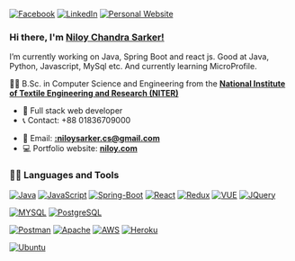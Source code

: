 [![Facebook](https://img.shields.io/badge/Facebook-1877F2?style=for-the-badge&logo=facebook&logoColor=white)](https://www.facebook.com/niloy090?mibextid=ZbWKwL)
[![LinkedIn](https://img.shields.io/badge/LinkedIn-0077B5?style=for-the-badge&logo=linkedin&logoColor=white)](https://www.linkedin.com/in/niloy-chandra-sarker-01a0aa257/)
[![Personal Website](https://img.shields.io/badge/Portfilio-E95420?style=for-the-badge&logo=web&logoColor=white)](#)

### Hi there, I'm [ Niloy Chandra Sarker!](https://www.iamkoushik.com)
I’m currently working on Java, Spring Boot and react js. Good at Java, Python, Javascript, MySql etc. And currently learning MicroProfile.


👨‍🎓 B.Sc. in Computer Science and Engineering from the **[National Institute of Textile Engineering and Research (NITER) ](https://niter.edu.bd/)** 


- :dart: Full stack web developer
- :telephone_receiver: Contact: +88 01836709000
<!-- - [![Messenger](https://img.shields.io/badge/click%20to%20contact%20on%20whatsapp-25D366?style=for-the-badge&logo=whatsapp&logoColor=white&https://wa.me/message/IJ3KOROMCB74K1)](https://wa.me/message/IJ3KOROMCB74K1) -->
- :e-mail: Email: **[:niloysarker.cs@gmail.com](mailto:niloysarker.cs@gmail.com)**
- :computer: Portfolio website: **[niloy.com]()**



### 👨‍💻 Languages and Tools
[![Java](https://img.shields.io/badge/Java-ED8B00?style=for-the-badge&logo=java&logoColor=white)](https://github.com/koushik-chandra-sarker/) 
[![JavaScript](https://img.shields.io/badge/javascript-%23323330.svg?&style=for-the-badge&logo=javascript&logoColor=%23F7DF1E&link=https://github.com/koushik-chandra-sarker/)](https://github.com/koushik-chandra-sarker/)
[![Spring-Boot](https://img.shields.io/badge/SpringBoot-6DB33F?style=for-the-badge&logo=spring&logoColor=white)](https://github.com/koushik-chandra-sarker)
[![React](https://img.shields.io/badge/react-%2320232a.svg?&style=for-the-badge&logo=react&logoColor=%2361DAFB&link=https://github.com/koushik-chandra-sarker/)](https://github.com/koushik-chandra-sarker/) 
[![Redux](https://img.shields.io/badge/Redux-593D88?style=for-the-badge&logo=redux&logoColor=white)](https://github.com/koushik-chandra-sarker/) 
[![VUE](https://img.shields.io/badge/Vue.js-35495E?style=for-the-badge&logo=vuedotjs&logoColor=4FC08D)](https://github.com/koushik-chandra-sarker/) 
[![JQuery](https://img.shields.io/badge/jquery-%230769AD.svg?&style=for-the-badge&logo=jquery&logoColor=white&link=https://github.com/koushik-chandra-sarker/)](https://github.com/koushik-chandra-sarker/)

[![MYSQL](https://img.shields.io/badge/mysql-%2300758F.svg?&style=for-the-badge&logo=mysql&logoColor=white)](https://github.com/koushik-chandra-sarker/) 
[![PostgreSQL](https://img.shields.io/badge/PostgreSQL-316192?style=for-the-badge&logo=postgresql&logoColor=white)](https://github.com/koushik-chandra-sarker/) 


[![Postman](https://img.shields.io/badge/Postman-FF6C37?style=for-the-badge&logo=postman&logoColor=white)](#)
[![Apache](https://img.shields.io/badge/apache-%23D42029.svg?&style=for-the-badge&logo=apache&logoColor=white)](#)
[![AWS](https://img.shields.io/badge/Amazon_AWS-232F3E?style=for-the-badge&logo=amazon-aws&logoColor=white)](#)
[![Heroku](https://img.shields.io/badge/heroku-%23430098.svg?&style=for-the-badge&logo=heroku&logoColor=white)](#)

[![Ubuntu](https://img.shields.io/badge/Ubuntu-E95420?style=for-the-badge&logo=ubuntu&logoColor=white)](#)
